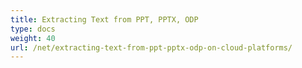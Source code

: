 ```yaml
---
title: Extracting Text from PPT, PPTX, ODP
type: docs
weight: 40
url: /net/extracting-text-from-ppt-pptx-odp-on-cloud-platforms/
---
```


